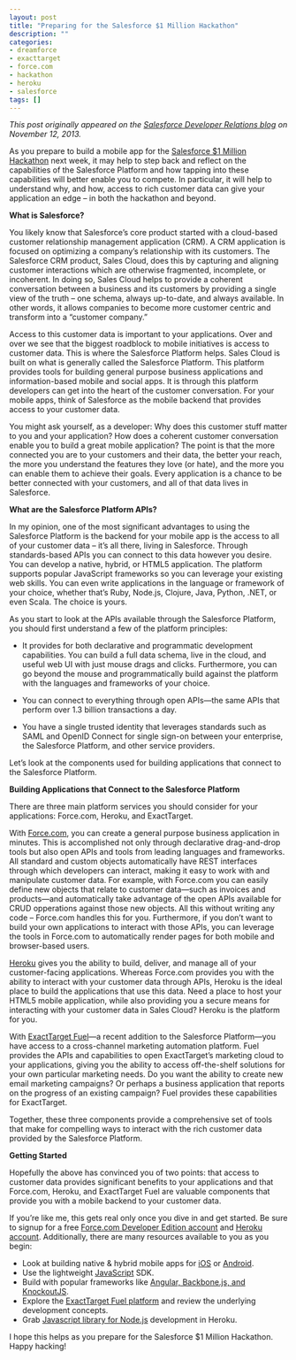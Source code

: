 ```yaml
---
layout: post
title: "Preparing for the Salesforce $1 Million Hackathon"
description: ""
categories:
- dreamforce
- exacttarget
- force.com
- hackathon
- heroku
- salesforce
tags: []
---
```


*This post originally appeared on the [Salesforce Developer Relations blog](http://blogs.developerforce.com/developer-relations/2013/11/preparing-for-the-salesforce-1-million-hackathon.html) on November 12, 2013.*

As you prepare to build a mobile app for the [Salesforce $1 Million Hackathon](http://blogs.salesforce.com/company/2013/10/hackathon.html) next week, it may help to step back and reflect on the capabilities of the Salesforce Platform and how tapping into these capabilities will better enable you to compete. In particular, it will help to understand why, and how, access to rich customer data can give your application an edge – in both the hackathon and beyond.

**What is Salesforce?**

You likely know that Salesforce’s core product started with a cloud-based customer relationship management application (CRM). A CRM application is focused on optimizing a company’s relationship with its customers. The Salesforce CRM product, Sales Cloud, does this by capturing and aligning customer interactions which are otherwise fragmented, incomplete, or incoherent. In doing so, Sales Cloud helps to provide a coherent conversation between a business and its customers by providing a single view of the truth – one schema, always up-to-date, and always available. In other words, it allows companies to become more customer centric and transform into a “customer company.”

Access to this customer data is important to your applications. Over and over we see that the biggest roadblock to mobile initiatives is access to customer data. This is where the Salesforce Platform helps. Sales Cloud is built on what is generally called the Salesforce Platform. This platform provides tools for building general purpose business applications and information-based mobile and social apps. It is through this platform developers can get into the heart of the customer conversation. For your mobile apps, think of Salesforce as the mobile backend that provides access to your customer data.

You might ask yourself, as a developer: Why does this customer stuff matter to you and your application? How does a coherent customer conversation enable you to build a great mobile application? The point is that the more connected you are to your customers and their data, the better your reach, the more you understand the features they love (or hate), and the more you can enable them to achieve their goals. Every application is a chance to be better connected with your customers, and all of that data lives in Salesforce.

**What are the Salesforce Platform APIs?**

In my opinion, one of the most significant advantages to using the Salesforce Platform is the backend for your mobile app is the access to all of your customer data – it’s all there, living in Salesforce. Through standards-based APIs you can connect to this data however you desire. You can develop a native, hybrid, or HTML5 application. The platform supports popular JavaScript frameworks so you can leverage your existing web skills. You can even write applications in the language or framework of your choice, whether that’s Ruby, Node.js, Clojure, Java, Python, .NET, or even Scala. The choice is yours.

As you start to look at the APIs available through the Salesforce Platform, you should first understand a few of the platform principles:

* It provides for both declarative and programmatic development capabilities. You can build a full data schema, live in the cloud, and useful web UI with just mouse drags and clicks. Furthermore, you can go beyond the mouse and programmatically build against the platform with the languages and frameworks of your choice.

* You can connect to everything through open APIs—the same APIs that perform over 1.3 billion transactions a day.

* You have a single trusted identity that leverages standards such as SAML and OpenID Connect for single sign-on between your enterprise, the Salesforce Platform, and other service providers.

Let’s look at the components used for building applications that connect to the Salesforce Platform.

**Building Applications that Connect to the Salesforce Platform**

There are three main platform services you should consider for your applications: Force.com, Heroku, and ExactTarget.

With [Force.com](http://www.salesforce.com/platform/what/), you can create a general purpose business application in minutes. This is accomplished not only through declarative drag-and-drop tools but also open APIs and tools from leading languages and frameworks. All standard and custom objects automatically have REST interfaces through which developers can interact, making it easy to work with and manipulate customer data. For example, with Force.com you can easily define new objects that relate to customer data—such as invoices and products—and automatically take advantage of the open APIs available for CRUD opperations against those new objects. All this without writing any code – Force.com handles this for you. Furthermore, if you don’t want to build your own applications to interact with those APIs, you can leverage the tools in Force.com to automatically render pages for both mobile and browser-based users.

[Heroku](https://www.heroku.com/) gives you the ability to build, deliver, and manage all of your customer-facing applications. Whereas Force.com provides you with the ability to interact with your customer data through APIs, Heroku is the ideal place to build the applications that use this data. Need a place to host your HTML5 mobile application, while also providing you a secure means for interacting with your customer data in Sales Cloud? Heroku is the platform for you.

With [ExactTarget Fuel](http://www.exacttarget.com/products/platform)—a recent addition to the Salesforce Platform—you have access to a cross-channel marketing automation platform. Fuel provides the APIs and capabilities to open ExactTarget’s marketing cloud to your applications, giving you the ability to access off-the-shelf solutions for your own particular marketing needs. Do you want the ability to create new email marketing campaigns? Or perhaps a business application that reports on the progress of an existing campaign? Fuel provides these capabilities for ExactTarget.

Together, these three components provide a comprehensive set of tools that make for compelling ways to interact with the rich customer data provided by the Salesforce Platform.

**Getting Started**

Hopefully the above has convinced you of two points: that access to customer data provides significant benefits to your applications and that Force.com, Heroku, and ExactTarget Fuel are valuable components that provide you with a mobile backend to your customer data.

If you’re like me, this gets real only once you dive in and get started. Be sure to signup for a free [Force.com Developer Edition account](https://events.developerforce.com/signup) and [Heroku account](https://id.heroku.com/signup/devcenter). Additionally, there are many resources available to you as you begin:

* Look at building native & hybrid mobile apps for [iOS](http://www2.developerforce.com/en/mobile/getting-started/ios) or [Android](http://www2.developerforce.com/en/mobile/getting-started/android).
* Use the lightweight [JavaScript](https://github.com/developerforce/Force.com-JavaScript-REST-Toolkit) SDK.
* Build with popular frameworks like [Angular, Backbone.js, and KnockoutJS](http://www2.developerforce.com/en/mobile/getting-started/html5).
* Explore the [ExactTarget Fuel platform](https://code.exacttarget.com/getting-started) and review the underlying development concepts.
* Grab [Javascript library for Node.js](https://devcenter.heroku.com/articles/getting-started-with-nodejs) development in Heroku.

I hope this helps as you prepare for the Salesforce $1 Million Hackathon. Happy hacking!